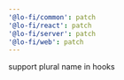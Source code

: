 ```yaml
---
'@lo-fi/common': patch
'@lo-fi/react': patch
'@lo-fi/server': patch
'@lo-fi/web': patch
---
```


support plural name in hooks
